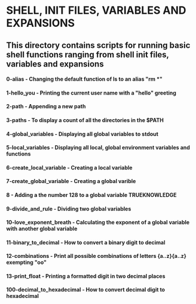 # SHELL, INIT FILES, VARIABLES AND EXPANSIONS
## This directory contains scripts for running basic shell functions ranging from shell init files, variables and expansions
#### 0-alias - Changing the default function of ls to an alias "rm *"
#### 1-hello_you - Printing the current user name with a "hello" greeting
#### 2-path - Appending a new path 
#### 3-paths - To display a count of all the directories in the $PATH 
#### 4-global_variables - Displaying all global variables to stdout
#### 5-local_variables - Displaying all local, global environment variables and functions
#### 6-create_local_variable - Creating a local variable 
#### 7-create_global_variable - Creating a global varible 
#### 8 - Adding a the number 128 to a global variable TRUEKNOWLEDGE
#### 9-divide_and_rule - Dividing two global variables 
#### 10-love_exponent_breath - Calculating the exponent of a global variable with another global variable
#### 11-binary_to_decimal - How to convert a binary digit to decimal
#### 12-combinations - Print all possible combinations of letters {a..z}{a..z} exempting "oo"  
#### 13-print_float - Printing a formatted digit in two decimal places
#### 100-decimal_to_hexadecimal - How to convert decimal digit to hexadecimal 

